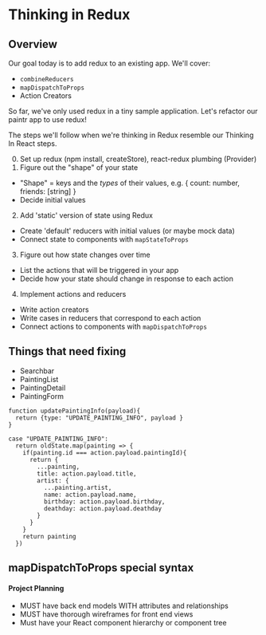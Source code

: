 # Thinking in Redux

## Overview

Our goal today is to add redux to an existing app. We'll cover:

- `combineReducers`
- `mapDispatchToProps`
- Action Creators

So far, we've only used redux in a tiny sample application. Let's refactor our paintr app to use redux!

The steps we'll follow when we're thinking in Redux resemble our Thinking In React steps.

0. Set up redux (npm install, createStore), react-redux plumbing (Provider)
1. Figure out the "shape" of your state
  - "Shape" = keys and the _types_ of their values, e.g. { count: number, friends: [string] }
  - Decide initial values
2. Add 'static' version of state using Redux
  - Create 'default' reducers with initial values (or maybe mock data)
  - Connect state to components with `mapStateToProps`
3. Figure out how state changes over time
  - List the actions that will be triggered in your app
  - Decide how your state should change in response to each action
4. Implement actions and reducers
  - Write action creators
  - Write cases in reducers that correspond to each action
  - Connect actions to components with `mapDispatchToProps`

## Things that need fixing
 - Searchbar
 - PaintingList
 - PaintingDetail
 - PaintingForm

```
function updatePaintingInfo(payload){
  return {type: "UPDATE_PAINTING_INFO", payload }
}
```
```
case "UPDATE_PAINTING_INFO":
  return oldState.map(painting => {
    if(painting.id === action.payload.paintingId){
      return {
        ...painting,
        title: action.payload.title,
        artist: {
          ...painting.artist,
          name: action.payload.name,
          birthday: action.payload.birthday,
          deathday: action.payload.deathday
        }
      }
    }
    return painting
  })
```

## mapDispatchToProps special syntax

#### Project Planning
- MUST have back end models WITH attributes and relationships
- MUST have thorough wireframes for front end views
- Must have your React component hierarchy or component tree
